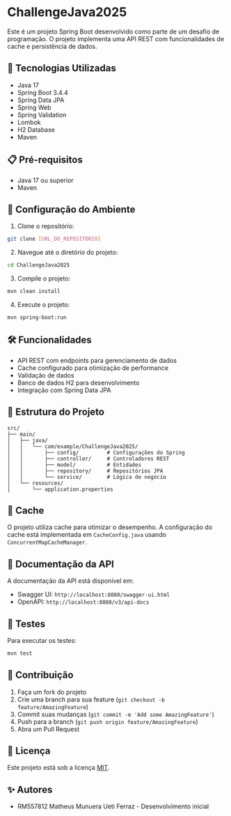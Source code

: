 # ChallengeJava2025

Este é um projeto Spring Boot desenvolvido como parte de um desafio de programação. O projeto implementa uma API REST com funcionalidades de cache e persistência de dados.

## 🚀 Tecnologias Utilizadas

- Java 17
- Spring Boot 3.4.4
- Spring Data JPA
- Spring Web
- Spring Validation
- Lombok
- H2 Database
- Maven

## 📋 Pré-requisitos

- Java 17 ou superior
- Maven
## 🔧 Configuração do Ambiente

1. Clone o repositório:
```bash
git clone [URL_DO_REPOSITÓRIO]
```

2. Navegue até o diretório do projeto:
```bash
cd ChallengeJava2025
```

3. Compile o projeto:
```bash
mvn clean install
```

4. Execute o projeto:
```bash
mvn spring-boot:run
```

## 🛠️ Funcionalidades

- API REST com endpoints para gerenciamento de dados
- Cache configurado para otimização de performance
- Validação de dados
- Banco de dados H2 para desenvolvimento
- Integração com Spring Data JPA

## 📁 Estrutura do Projeto

```
src/
├── main/
│   ├── java/
│   │   └── com/example/ChallengeJava2025/
│   │       ├── config/         # Configurações do Spring
│   │       ├── controller/     # Controladores REST
│   │       ├── model/          # Entidades
│   │       ├── repository/     # Repositórios JPA
│   │       └── service/        # Lógica de negócio
│   └── resources/
│       └── application.properties
```

## 🔄 Cache

O projeto utiliza cache para otimizar o desempenho. A configuração do cache está implementada em `CacheConfig.java` usando `ConcurrentMapCacheManager`.

## 📝 Documentação da API

A documentação da API está disponível em:
- Swagger UI: `http://localhost:8080/swagger-ui.html`
- OpenAPI: `http://localhost:8080/v3/api-docs`

## 🧪 Testes

Para executar os testes:
```bash
mvn test
```

## 🤝 Contribuição

1. Faça um fork do projeto
2. Crie uma branch para sua feature (`git checkout -b feature/AmazingFeature`)
3. Commit suas mudanças (`git commit -m 'Add some AmazingFeature'`)
4. Push para a branch (`git push origin feature/AmazingFeature`)
5. Abra um Pull Request

## 📄 Licença

Este projeto está sob a licença [MIT](LICENSE).

## ✨ Autores

- RM557812 Matheus Munuera Ueti Ferraz - Desenvolvimento inicial